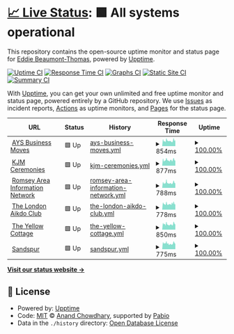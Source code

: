 # [📈 Live Status](https://eddiebt.github.io/BTCWebMonitor): <!--live status--> **🟩 All systems operational**

This repository contains the open-source uptime monitor and status page for [Eddie Beaumont-Thomas](http://www.beaumont-thomas.com), powered by [Upptime](https://github.com/upptime/upptime).

[![Uptime CI](https://github.com/eddiebt/BTCWebMonitor/workflows/Uptime%20CI/badge.svg)](https://github.com/eddiebt/BTCWebMonitor/actions?query=workflow%3A%22Uptime+CI%22)
[![Response Time CI](https://github.com/eddiebt/BTCWebMonitor/workflows/Response%20Time%20CI/badge.svg)](https://github.com/eddiebt/BTCWebMonitor/actions?query=workflow%3A%22Response+Time+CI%22)
[![Graphs CI](https://github.com/eddiebt/BTCWebMonitor/workflows/Graphs%20CI/badge.svg)](https://github.com/eddiebt/BTCWebMonitor/actions?query=workflow%3A%22Graphs+CI%22)
[![Static Site CI](https://github.com/eddiebt/BTCWebMonitor/workflows/Static%20Site%20CI/badge.svg)](https://github.com/eddiebt/BTCWebMonitor/actions?query=workflow%3A%22Static+Site+CI%22)
[![Summary CI](https://github.com/eddiebt/BTCWebMonitor/workflows/Summary%20CI/badge.svg)](https://github.com/eddiebt/BTCWebMonitor/actions?query=workflow%3A%22Summary+CI%22)

With [Upptime](https://upptime.js.org), you can get your own unlimited and free uptime monitor and status page, powered entirely by a GitHub repository. We use [Issues](https://github.com/eddiebt/BTCWebMonitor/issues) as incident reports, [Actions](https://github.com/eddiebt/BTCWebMonitor/actions) as uptime monitors, and [Pages](https://eddiebt.github.io/BTCWebMonitor) for the status page.

<!--start: status pages-->
<!-- This summary is generated by Upptime (https://github.com/upptime/upptime) -->
<!-- Do not edit this manually, your changes will be overwritten -->
<!-- prettier-ignore -->
| URL | Status | History | Response Time | Uptime |
| --- | ------ | ------- | ------------- | ------ |
| <img alt="" src="https://icons.duckduckgo.com/ip3/aysbusinessmoves.co.uk.ico" height="13"> [AYS Business Moves](https://aysbusinessmoves.co.uk/) | 🟩 Up | [ays-business-moves.yml](https://github.com/eddiebt/BTCWebMonitor/commits/HEAD/history/ays-business-moves.yml) | <details><summary><img alt="Response time graph" src="./graphs/ays-business-moves/response-time-week.png" height="20"> 854ms</summary><br><a href="https://eddiebt.github.io/BTCWebMonitor/history/ays-business-moves"><img alt="Response time 824" src="https://img.shields.io/endpoint?url=https%3A%2F%2Fraw.githubusercontent.com%2Feddiebt%2FBTCWebMonitor%2FHEAD%2Fapi%2Fays-business-moves%2Fresponse-time.json"></a><br><a href="https://eddiebt.github.io/BTCWebMonitor/history/ays-business-moves"><img alt="24-hour response time 965" src="https://img.shields.io/endpoint?url=https%3A%2F%2Fraw.githubusercontent.com%2Feddiebt%2FBTCWebMonitor%2FHEAD%2Fapi%2Fays-business-moves%2Fresponse-time-day.json"></a><br><a href="https://eddiebt.github.io/BTCWebMonitor/history/ays-business-moves"><img alt="7-day response time 854" src="https://img.shields.io/endpoint?url=https%3A%2F%2Fraw.githubusercontent.com%2Feddiebt%2FBTCWebMonitor%2FHEAD%2Fapi%2Fays-business-moves%2Fresponse-time-week.json"></a><br><a href="https://eddiebt.github.io/BTCWebMonitor/history/ays-business-moves"><img alt="30-day response time 860" src="https://img.shields.io/endpoint?url=https%3A%2F%2Fraw.githubusercontent.com%2Feddiebt%2FBTCWebMonitor%2FHEAD%2Fapi%2Fays-business-moves%2Fresponse-time-month.json"></a><br><a href="https://eddiebt.github.io/BTCWebMonitor/history/ays-business-moves"><img alt="1-year response time 824" src="https://img.shields.io/endpoint?url=https%3A%2F%2Fraw.githubusercontent.com%2Feddiebt%2FBTCWebMonitor%2FHEAD%2Fapi%2Fays-business-moves%2Fresponse-time-year.json"></a></details> | <details><summary><a href="https://eddiebt.github.io/BTCWebMonitor/history/ays-business-moves">100.00%</a></summary><a href="https://eddiebt.github.io/BTCWebMonitor/history/ays-business-moves"><img alt="All-time uptime 99.99%" src="https://img.shields.io/endpoint?url=https%3A%2F%2Fraw.githubusercontent.com%2Feddiebt%2FBTCWebMonitor%2FHEAD%2Fapi%2Fays-business-moves%2Fuptime.json"></a><br><a href="https://eddiebt.github.io/BTCWebMonitor/history/ays-business-moves"><img alt="24-hour uptime 100.00%" src="https://img.shields.io/endpoint?url=https%3A%2F%2Fraw.githubusercontent.com%2Feddiebt%2FBTCWebMonitor%2FHEAD%2Fapi%2Fays-business-moves%2Fuptime-day.json"></a><br><a href="https://eddiebt.github.io/BTCWebMonitor/history/ays-business-moves"><img alt="7-day uptime 100.00%" src="https://img.shields.io/endpoint?url=https%3A%2F%2Fraw.githubusercontent.com%2Feddiebt%2FBTCWebMonitor%2FHEAD%2Fapi%2Fays-business-moves%2Fuptime-week.json"></a><br><a href="https://eddiebt.github.io/BTCWebMonitor/history/ays-business-moves"><img alt="30-day uptime 99.96%" src="https://img.shields.io/endpoint?url=https%3A%2F%2Fraw.githubusercontent.com%2Feddiebt%2FBTCWebMonitor%2FHEAD%2Fapi%2Fays-business-moves%2Fuptime-month.json"></a><br><a href="https://eddiebt.github.io/BTCWebMonitor/history/ays-business-moves"><img alt="1-year uptime 99.99%" src="https://img.shields.io/endpoint?url=https%3A%2F%2Fraw.githubusercontent.com%2Feddiebt%2FBTCWebMonitor%2FHEAD%2Fapi%2Fays-business-moves%2Fuptime-year.json"></a></details>
| <img alt="" src="https://icons.duckduckgo.com/ip3/kjmceremonies.co.uk.ico" height="13"> [KJM Ceremonies](https://kjmceremonies.co.uk/) | 🟩 Up | [kjm-ceremonies.yml](https://github.com/eddiebt/BTCWebMonitor/commits/HEAD/history/kjm-ceremonies.yml) | <details><summary><img alt="Response time graph" src="./graphs/kjm-ceremonies/response-time-week.png" height="20"> 877ms</summary><br><a href="https://eddiebt.github.io/BTCWebMonitor/history/kjm-ceremonies"><img alt="Response time 862" src="https://img.shields.io/endpoint?url=https%3A%2F%2Fraw.githubusercontent.com%2Feddiebt%2FBTCWebMonitor%2FHEAD%2Fapi%2Fkjm-ceremonies%2Fresponse-time.json"></a><br><a href="https://eddiebt.github.io/BTCWebMonitor/history/kjm-ceremonies"><img alt="24-hour response time 824" src="https://img.shields.io/endpoint?url=https%3A%2F%2Fraw.githubusercontent.com%2Feddiebt%2FBTCWebMonitor%2FHEAD%2Fapi%2Fkjm-ceremonies%2Fresponse-time-day.json"></a><br><a href="https://eddiebt.github.io/BTCWebMonitor/history/kjm-ceremonies"><img alt="7-day response time 877" src="https://img.shields.io/endpoint?url=https%3A%2F%2Fraw.githubusercontent.com%2Feddiebt%2FBTCWebMonitor%2FHEAD%2Fapi%2Fkjm-ceremonies%2Fresponse-time-week.json"></a><br><a href="https://eddiebt.github.io/BTCWebMonitor/history/kjm-ceremonies"><img alt="30-day response time 861" src="https://img.shields.io/endpoint?url=https%3A%2F%2Fraw.githubusercontent.com%2Feddiebt%2FBTCWebMonitor%2FHEAD%2Fapi%2Fkjm-ceremonies%2Fresponse-time-month.json"></a><br><a href="https://eddiebt.github.io/BTCWebMonitor/history/kjm-ceremonies"><img alt="1-year response time 862" src="https://img.shields.io/endpoint?url=https%3A%2F%2Fraw.githubusercontent.com%2Feddiebt%2FBTCWebMonitor%2FHEAD%2Fapi%2Fkjm-ceremonies%2Fresponse-time-year.json"></a></details> | <details><summary><a href="https://eddiebt.github.io/BTCWebMonitor/history/kjm-ceremonies">100.00%</a></summary><a href="https://eddiebt.github.io/BTCWebMonitor/history/kjm-ceremonies"><img alt="All-time uptime 99.99%" src="https://img.shields.io/endpoint?url=https%3A%2F%2Fraw.githubusercontent.com%2Feddiebt%2FBTCWebMonitor%2FHEAD%2Fapi%2Fkjm-ceremonies%2Fuptime.json"></a><br><a href="https://eddiebt.github.io/BTCWebMonitor/history/kjm-ceremonies"><img alt="24-hour uptime 100.00%" src="https://img.shields.io/endpoint?url=https%3A%2F%2Fraw.githubusercontent.com%2Feddiebt%2FBTCWebMonitor%2FHEAD%2Fapi%2Fkjm-ceremonies%2Fuptime-day.json"></a><br><a href="https://eddiebt.github.io/BTCWebMonitor/history/kjm-ceremonies"><img alt="7-day uptime 100.00%" src="https://img.shields.io/endpoint?url=https%3A%2F%2Fraw.githubusercontent.com%2Feddiebt%2FBTCWebMonitor%2FHEAD%2Fapi%2Fkjm-ceremonies%2Fuptime-week.json"></a><br><a href="https://eddiebt.github.io/BTCWebMonitor/history/kjm-ceremonies"><img alt="30-day uptime 99.96%" src="https://img.shields.io/endpoint?url=https%3A%2F%2Fraw.githubusercontent.com%2Feddiebt%2FBTCWebMonitor%2FHEAD%2Fapi%2Fkjm-ceremonies%2Fuptime-month.json"></a><br><a href="https://eddiebt.github.io/BTCWebMonitor/history/kjm-ceremonies"><img alt="1-year uptime 99.99%" src="https://img.shields.io/endpoint?url=https%3A%2F%2Fraw.githubusercontent.com%2Feddiebt%2FBTCWebMonitor%2FHEAD%2Fapi%2Fkjm-ceremonies%2Fuptime-year.json"></a></details>
| <img alt="" src="https://icons.duckduckgo.com/ip3/romseyareainfo.net.ico" height="13"> [Romsey Area Information Network](https://romseyareainfo.net/) | 🟩 Up | [romsey-area-information-network.yml](https://github.com/eddiebt/BTCWebMonitor/commits/HEAD/history/romsey-area-information-network.yml) | <details><summary><img alt="Response time graph" src="./graphs/romsey-area-information-network/response-time-week.png" height="20"> 788ms</summary><br><a href="https://eddiebt.github.io/BTCWebMonitor/history/romsey-area-information-network"><img alt="Response time 800" src="https://img.shields.io/endpoint?url=https%3A%2F%2Fraw.githubusercontent.com%2Feddiebt%2FBTCWebMonitor%2FHEAD%2Fapi%2Fromsey-area-information-network%2Fresponse-time.json"></a><br><a href="https://eddiebt.github.io/BTCWebMonitor/history/romsey-area-information-network"><img alt="24-hour response time 748" src="https://img.shields.io/endpoint?url=https%3A%2F%2Fraw.githubusercontent.com%2Feddiebt%2FBTCWebMonitor%2FHEAD%2Fapi%2Fromsey-area-information-network%2Fresponse-time-day.json"></a><br><a href="https://eddiebt.github.io/BTCWebMonitor/history/romsey-area-information-network"><img alt="7-day response time 788" src="https://img.shields.io/endpoint?url=https%3A%2F%2Fraw.githubusercontent.com%2Feddiebt%2FBTCWebMonitor%2FHEAD%2Fapi%2Fromsey-area-information-network%2Fresponse-time-week.json"></a><br><a href="https://eddiebt.github.io/BTCWebMonitor/history/romsey-area-information-network"><img alt="30-day response time 778" src="https://img.shields.io/endpoint?url=https%3A%2F%2Fraw.githubusercontent.com%2Feddiebt%2FBTCWebMonitor%2FHEAD%2Fapi%2Fromsey-area-information-network%2Fresponse-time-month.json"></a><br><a href="https://eddiebt.github.io/BTCWebMonitor/history/romsey-area-information-network"><img alt="1-year response time 800" src="https://img.shields.io/endpoint?url=https%3A%2F%2Fraw.githubusercontent.com%2Feddiebt%2FBTCWebMonitor%2FHEAD%2Fapi%2Fromsey-area-information-network%2Fresponse-time-year.json"></a></details> | <details><summary><a href="https://eddiebt.github.io/BTCWebMonitor/history/romsey-area-information-network">100.00%</a></summary><a href="https://eddiebt.github.io/BTCWebMonitor/history/romsey-area-information-network"><img alt="All-time uptime 99.98%" src="https://img.shields.io/endpoint?url=https%3A%2F%2Fraw.githubusercontent.com%2Feddiebt%2FBTCWebMonitor%2FHEAD%2Fapi%2Fromsey-area-information-network%2Fuptime.json"></a><br><a href="https://eddiebt.github.io/BTCWebMonitor/history/romsey-area-information-network"><img alt="24-hour uptime 100.00%" src="https://img.shields.io/endpoint?url=https%3A%2F%2Fraw.githubusercontent.com%2Feddiebt%2FBTCWebMonitor%2FHEAD%2Fapi%2Fromsey-area-information-network%2Fuptime-day.json"></a><br><a href="https://eddiebt.github.io/BTCWebMonitor/history/romsey-area-information-network"><img alt="7-day uptime 100.00%" src="https://img.shields.io/endpoint?url=https%3A%2F%2Fraw.githubusercontent.com%2Feddiebt%2FBTCWebMonitor%2FHEAD%2Fapi%2Fromsey-area-information-network%2Fuptime-week.json"></a><br><a href="https://eddiebt.github.io/BTCWebMonitor/history/romsey-area-information-network"><img alt="30-day uptime 99.96%" src="https://img.shields.io/endpoint?url=https%3A%2F%2Fraw.githubusercontent.com%2Feddiebt%2FBTCWebMonitor%2FHEAD%2Fapi%2Fromsey-area-information-network%2Fuptime-month.json"></a><br><a href="https://eddiebt.github.io/BTCWebMonitor/history/romsey-area-information-network"><img alt="1-year uptime 99.98%" src="https://img.shields.io/endpoint?url=https%3A%2F%2Fraw.githubusercontent.com%2Feddiebt%2FBTCWebMonitor%2FHEAD%2Fapi%2Fromsey-area-information-network%2Fuptime-year.json"></a></details>
| <img alt="" src="https://icons.duckduckgo.com/ip3/thelondonaikidoclub.co.uk.ico" height="13"> [The London Aikdo Club](https://thelondonaikidoclub.co.uk/) | 🟩 Up | [the-london-aikdo-club.yml](https://github.com/eddiebt/BTCWebMonitor/commits/HEAD/history/the-london-aikdo-club.yml) | <details><summary><img alt="Response time graph" src="./graphs/the-london-aikdo-club/response-time-week.png" height="20"> 778ms</summary><br><a href="https://eddiebt.github.io/BTCWebMonitor/history/the-london-aikdo-club"><img alt="Response time 720" src="https://img.shields.io/endpoint?url=https%3A%2F%2Fraw.githubusercontent.com%2Feddiebt%2FBTCWebMonitor%2FHEAD%2Fapi%2Fthe-london-aikdo-club%2Fresponse-time.json"></a><br><a href="https://eddiebt.github.io/BTCWebMonitor/history/the-london-aikdo-club"><img alt="24-hour response time 727" src="https://img.shields.io/endpoint?url=https%3A%2F%2Fraw.githubusercontent.com%2Feddiebt%2FBTCWebMonitor%2FHEAD%2Fapi%2Fthe-london-aikdo-club%2Fresponse-time-day.json"></a><br><a href="https://eddiebt.github.io/BTCWebMonitor/history/the-london-aikdo-club"><img alt="7-day response time 778" src="https://img.shields.io/endpoint?url=https%3A%2F%2Fraw.githubusercontent.com%2Feddiebt%2FBTCWebMonitor%2FHEAD%2Fapi%2Fthe-london-aikdo-club%2Fresponse-time-week.json"></a><br><a href="https://eddiebt.github.io/BTCWebMonitor/history/the-london-aikdo-club"><img alt="30-day response time 757" src="https://img.shields.io/endpoint?url=https%3A%2F%2Fraw.githubusercontent.com%2Feddiebt%2FBTCWebMonitor%2FHEAD%2Fapi%2Fthe-london-aikdo-club%2Fresponse-time-month.json"></a><br><a href="https://eddiebt.github.io/BTCWebMonitor/history/the-london-aikdo-club"><img alt="1-year response time 720" src="https://img.shields.io/endpoint?url=https%3A%2F%2Fraw.githubusercontent.com%2Feddiebt%2FBTCWebMonitor%2FHEAD%2Fapi%2Fthe-london-aikdo-club%2Fresponse-time-year.json"></a></details> | <details><summary><a href="https://eddiebt.github.io/BTCWebMonitor/history/the-london-aikdo-club">100.00%</a></summary><a href="https://eddiebt.github.io/BTCWebMonitor/history/the-london-aikdo-club"><img alt="All-time uptime 99.99%" src="https://img.shields.io/endpoint?url=https%3A%2F%2Fraw.githubusercontent.com%2Feddiebt%2FBTCWebMonitor%2FHEAD%2Fapi%2Fthe-london-aikdo-club%2Fuptime.json"></a><br><a href="https://eddiebt.github.io/BTCWebMonitor/history/the-london-aikdo-club"><img alt="24-hour uptime 100.00%" src="https://img.shields.io/endpoint?url=https%3A%2F%2Fraw.githubusercontent.com%2Feddiebt%2FBTCWebMonitor%2FHEAD%2Fapi%2Fthe-london-aikdo-club%2Fuptime-day.json"></a><br><a href="https://eddiebt.github.io/BTCWebMonitor/history/the-london-aikdo-club"><img alt="7-day uptime 100.00%" src="https://img.shields.io/endpoint?url=https%3A%2F%2Fraw.githubusercontent.com%2Feddiebt%2FBTCWebMonitor%2FHEAD%2Fapi%2Fthe-london-aikdo-club%2Fuptime-week.json"></a><br><a href="https://eddiebt.github.io/BTCWebMonitor/history/the-london-aikdo-club"><img alt="30-day uptime 99.96%" src="https://img.shields.io/endpoint?url=https%3A%2F%2Fraw.githubusercontent.com%2Feddiebt%2FBTCWebMonitor%2FHEAD%2Fapi%2Fthe-london-aikdo-club%2Fuptime-month.json"></a><br><a href="https://eddiebt.github.io/BTCWebMonitor/history/the-london-aikdo-club"><img alt="1-year uptime 99.99%" src="https://img.shields.io/endpoint?url=https%3A%2F%2Fraw.githubusercontent.com%2Feddiebt%2FBTCWebMonitor%2FHEAD%2Fapi%2Fthe-london-aikdo-club%2Fuptime-year.json"></a></details>
| <img alt="" src="https://icons.duckduckgo.com/ip3/theyellowcottage.co.uk.ico" height="13"> [The Yellow Cottage](https://theyellowcottage.co.uk/) | 🟩 Up | [the-yellow-cottage.yml](https://github.com/eddiebt/BTCWebMonitor/commits/HEAD/history/the-yellow-cottage.yml) | <details><summary><img alt="Response time graph" src="./graphs/the-yellow-cottage/response-time-week.png" height="20"> 850ms</summary><br><a href="https://eddiebt.github.io/BTCWebMonitor/history/the-yellow-cottage"><img alt="Response time 829" src="https://img.shields.io/endpoint?url=https%3A%2F%2Fraw.githubusercontent.com%2Feddiebt%2FBTCWebMonitor%2FHEAD%2Fapi%2Fthe-yellow-cottage%2Fresponse-time.json"></a><br><a href="https://eddiebt.github.io/BTCWebMonitor/history/the-yellow-cottage"><img alt="24-hour response time 812" src="https://img.shields.io/endpoint?url=https%3A%2F%2Fraw.githubusercontent.com%2Feddiebt%2FBTCWebMonitor%2FHEAD%2Fapi%2Fthe-yellow-cottage%2Fresponse-time-day.json"></a><br><a href="https://eddiebt.github.io/BTCWebMonitor/history/the-yellow-cottage"><img alt="7-day response time 850" src="https://img.shields.io/endpoint?url=https%3A%2F%2Fraw.githubusercontent.com%2Feddiebt%2FBTCWebMonitor%2FHEAD%2Fapi%2Fthe-yellow-cottage%2Fresponse-time-week.json"></a><br><a href="https://eddiebt.github.io/BTCWebMonitor/history/the-yellow-cottage"><img alt="30-day response time 896" src="https://img.shields.io/endpoint?url=https%3A%2F%2Fraw.githubusercontent.com%2Feddiebt%2FBTCWebMonitor%2FHEAD%2Fapi%2Fthe-yellow-cottage%2Fresponse-time-month.json"></a><br><a href="https://eddiebt.github.io/BTCWebMonitor/history/the-yellow-cottage"><img alt="1-year response time 829" src="https://img.shields.io/endpoint?url=https%3A%2F%2Fraw.githubusercontent.com%2Feddiebt%2FBTCWebMonitor%2FHEAD%2Fapi%2Fthe-yellow-cottage%2Fresponse-time-year.json"></a></details> | <details><summary><a href="https://eddiebt.github.io/BTCWebMonitor/history/the-yellow-cottage">100.00%</a></summary><a href="https://eddiebt.github.io/BTCWebMonitor/history/the-yellow-cottage"><img alt="All-time uptime 99.98%" src="https://img.shields.io/endpoint?url=https%3A%2F%2Fraw.githubusercontent.com%2Feddiebt%2FBTCWebMonitor%2FHEAD%2Fapi%2Fthe-yellow-cottage%2Fuptime.json"></a><br><a href="https://eddiebt.github.io/BTCWebMonitor/history/the-yellow-cottage"><img alt="24-hour uptime 100.00%" src="https://img.shields.io/endpoint?url=https%3A%2F%2Fraw.githubusercontent.com%2Feddiebt%2FBTCWebMonitor%2FHEAD%2Fapi%2Fthe-yellow-cottage%2Fuptime-day.json"></a><br><a href="https://eddiebt.github.io/BTCWebMonitor/history/the-yellow-cottage"><img alt="7-day uptime 100.00%" src="https://img.shields.io/endpoint?url=https%3A%2F%2Fraw.githubusercontent.com%2Feddiebt%2FBTCWebMonitor%2FHEAD%2Fapi%2Fthe-yellow-cottage%2Fuptime-week.json"></a><br><a href="https://eddiebt.github.io/BTCWebMonitor/history/the-yellow-cottage"><img alt="30-day uptime 99.96%" src="https://img.shields.io/endpoint?url=https%3A%2F%2Fraw.githubusercontent.com%2Feddiebt%2FBTCWebMonitor%2FHEAD%2Fapi%2Fthe-yellow-cottage%2Fuptime-month.json"></a><br><a href="https://eddiebt.github.io/BTCWebMonitor/history/the-yellow-cottage"><img alt="1-year uptime 99.98%" src="https://img.shields.io/endpoint?url=https%3A%2F%2Fraw.githubusercontent.com%2Feddiebt%2FBTCWebMonitor%2FHEAD%2Fapi%2Fthe-yellow-cottage%2Fuptime-year.json"></a></details>
| <img alt="" src="https://icons.duckduckgo.com/ip3/sandspur.co.uk.ico" height="13"> [Sandspur](https://sandspur.co.uk/) | 🟩 Up | [sandspur.yml](https://github.com/eddiebt/BTCWebMonitor/commits/HEAD/history/sandspur.yml) | <details><summary><img alt="Response time graph" src="./graphs/sandspur/response-time-week.png" height="20"> 775ms</summary><br><a href="https://eddiebt.github.io/BTCWebMonitor/history/sandspur"><img alt="Response time 761" src="https://img.shields.io/endpoint?url=https%3A%2F%2Fraw.githubusercontent.com%2Feddiebt%2FBTCWebMonitor%2FHEAD%2Fapi%2Fsandspur%2Fresponse-time.json"></a><br><a href="https://eddiebt.github.io/BTCWebMonitor/history/sandspur"><img alt="24-hour response time 723" src="https://img.shields.io/endpoint?url=https%3A%2F%2Fraw.githubusercontent.com%2Feddiebt%2FBTCWebMonitor%2FHEAD%2Fapi%2Fsandspur%2Fresponse-time-day.json"></a><br><a href="https://eddiebt.github.io/BTCWebMonitor/history/sandspur"><img alt="7-day response time 775" src="https://img.shields.io/endpoint?url=https%3A%2F%2Fraw.githubusercontent.com%2Feddiebt%2FBTCWebMonitor%2FHEAD%2Fapi%2Fsandspur%2Fresponse-time-week.json"></a><br><a href="https://eddiebt.github.io/BTCWebMonitor/history/sandspur"><img alt="30-day response time 784" src="https://img.shields.io/endpoint?url=https%3A%2F%2Fraw.githubusercontent.com%2Feddiebt%2FBTCWebMonitor%2FHEAD%2Fapi%2Fsandspur%2Fresponse-time-month.json"></a><br><a href="https://eddiebt.github.io/BTCWebMonitor/history/sandspur"><img alt="1-year response time 761" src="https://img.shields.io/endpoint?url=https%3A%2F%2Fraw.githubusercontent.com%2Feddiebt%2FBTCWebMonitor%2FHEAD%2Fapi%2Fsandspur%2Fresponse-time-year.json"></a></details> | <details><summary><a href="https://eddiebt.github.io/BTCWebMonitor/history/sandspur">100.00%</a></summary><a href="https://eddiebt.github.io/BTCWebMonitor/history/sandspur"><img alt="All-time uptime 99.99%" src="https://img.shields.io/endpoint?url=https%3A%2F%2Fraw.githubusercontent.com%2Feddiebt%2FBTCWebMonitor%2FHEAD%2Fapi%2Fsandspur%2Fuptime.json"></a><br><a href="https://eddiebt.github.io/BTCWebMonitor/history/sandspur"><img alt="24-hour uptime 100.00%" src="https://img.shields.io/endpoint?url=https%3A%2F%2Fraw.githubusercontent.com%2Feddiebt%2FBTCWebMonitor%2FHEAD%2Fapi%2Fsandspur%2Fuptime-day.json"></a><br><a href="https://eddiebt.github.io/BTCWebMonitor/history/sandspur"><img alt="7-day uptime 100.00%" src="https://img.shields.io/endpoint?url=https%3A%2F%2Fraw.githubusercontent.com%2Feddiebt%2FBTCWebMonitor%2FHEAD%2Fapi%2Fsandspur%2Fuptime-week.json"></a><br><a href="https://eddiebt.github.io/BTCWebMonitor/history/sandspur"><img alt="30-day uptime 99.96%" src="https://img.shields.io/endpoint?url=https%3A%2F%2Fraw.githubusercontent.com%2Feddiebt%2FBTCWebMonitor%2FHEAD%2Fapi%2Fsandspur%2Fuptime-month.json"></a><br><a href="https://eddiebt.github.io/BTCWebMonitor/history/sandspur"><img alt="1-year uptime 99.99%" src="https://img.shields.io/endpoint?url=https%3A%2F%2Fraw.githubusercontent.com%2Feddiebt%2FBTCWebMonitor%2FHEAD%2Fapi%2Fsandspur%2Fuptime-year.json"></a></details>

<!--end: status pages-->

[**Visit our status website →**](https://eddiebt.github.io/BTCWebMonitor)

## 📄 License

- Powered by: [Upptime](https://github.com/upptime/upptime)
- Code: [MIT](./LICENSE) © [Anand Chowdhary](https://anandchowdhary.com), supported by [Pabio](https://pabio.com)
- Data in the `./history` directory: [Open Database License](https://opendatacommons.org/licenses/odbl/1-0/)
